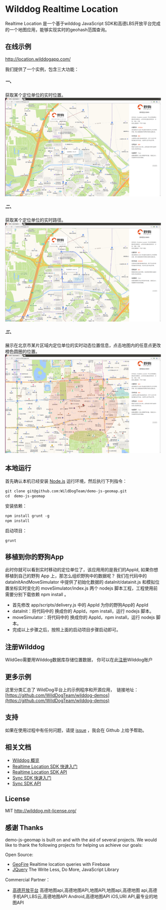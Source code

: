 # Wilddog Realtime Location

Realtime Location 是一个基于wilddog JavaScript SDK和高德LBS开放平台完成的一个地图应用，能够实现实时的geohash范围查询。

## 在线示例
http://location.wilddogapp.com/

我们提供了一个实例，包含三大功能：

##### 一、
获取某个定位单位的实时位置。
[![ 在 GeoMap 演示截图](trace.png)](http://location.wilddogapp.com/)

##### 二、
获取某个定位单位的实时路径。
[![ 在 GeoMap 演示截图](path.png)](http://location.wilddogapp.com/)

##### 三、
展示在北京市某片区域内定位单位的实时动态位置信息，点击地图内的任意点更改橙色圆圈的位置。
[![ 在 GeoMap 演示截图](circle.png)](http://location.wilddogapp.com/)


## 本地运行

首先确认本机已经安装 [Node.js](http://nodejs.org/) 运行环境，然后执行下列指令：

```
git clone git@github.com:WildDogTeam/demo-js-geomap.git
cd  demo-js-geomap
```

安装依赖：

```
npm install grunt -g
npm install
```

启动项目：

```
grunt
```

## 移植到你的野狗App
此时你就可以看到实时移动的定位单位了，该应用用的是我们的AppId, 如果你想移植到自己的野狗 App 上，那怎么组织野狗中的数据呢？
我们在代码中的 dataInitAndMoveSimulator 中提供了初始化数据的 dataInit/datainit.js 和模拟位置坐标实时变化的 moveSimulator/index.js 两个 nodejs 脚本工程，工程使用前需要分别下载依赖 npm install 。

* 首先修改 app/scripts/delivery.js 中的 AppId 为你的野狗App的 AppId
* dataInit：将代码中的 <AppId> 换成你的 AppId，npm install，运行 nodejs 脚本。
* moveSimulator：将代码中的 <AppId> 换成你的 AppId，npm install，运行 nodejs 脚本。
* 完成以上步骤之后，按照上面的启动项目步骤启动即可。


## 注册Wilddog
WildGeo需要用Wilddog数据库存储位置数据， 你可以在此[注册](https://www.wilddog.com/my-account/signup)Wilddog账户

## 更多示例

这里分类汇总了 WildDog平台上的示例程序和开源应用，　链接地址：[https://github.com/WildDogTeam/wilddog-demos](https://github.com/WildDogTeam/wilddog-demos)

## 支持
如果在使用过程中有任何问题，请提 [issue](https://github.com/WildDogTeam/demo-js-geomap/issues) ，我会在 Github 上给予帮助。

## 相关文档

* [Wilddog 概览](https://docs.wilddog.com/overview/index.html)
* [Realtime Location SDK 快速入门](https://docs.wilddog.com/location/Web/quickstart/quickstart.html)
* [Realtime Location SDK API](https://docs.wilddog.com/location/Web/api/AMapLocationProvider.html)
* [Sync SDK 快速入门](https://docs.wilddog.com/sync/Web/quickstart.html)
* [Sync SDK API](https://docs.wilddog.com/sync/Web/api/App.html)

## License
MIT
http://wilddog.mit-license.org/

## 感谢 Thanks

demo-js-geomap is built on and with the aid of several  projects. We would like to thank the following projects for helping us achieve our goals:

Open Source:

* [GeoFire](https://github.com/firebase/geofire-js) Realtime location queries with Firebase
* [JQuery](http://jquery.com) The Write Less, Do More, JavaScript Library

Commercial Partner：

* [高德开放平台](http://lbs.amap.com)  高德地图api,高德地图API,地图API,地图api,高德地图 api,高德手机API,LBS云,高德地图API Android,高德地图API iOS,URI API,最专业的地图API
